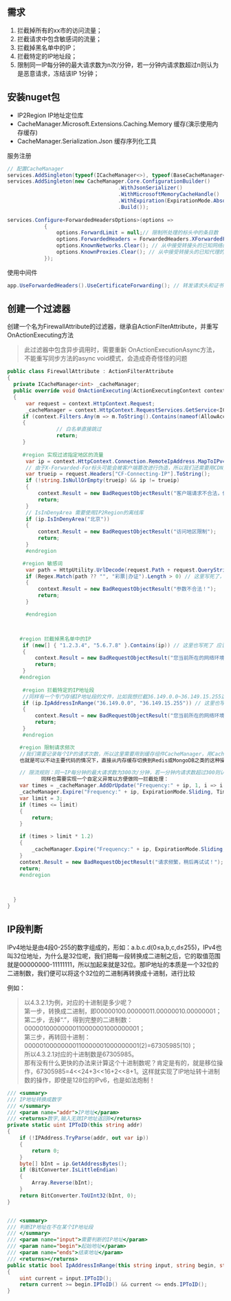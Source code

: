 ## 需求
1. 拦截掉所有的xx市的访问流量；
2. 拦截请求中包含敏感词的流量；
3. 拦截掉黑名单中的IP；
4. 拦截特定的IP地址段；
5. 限制同一IP每分钟的最大请求数为n次/分钟，若一分钟内请求数超过n则认为是恶意请求，冻结该IP 1分钟；

## 安装nuget包
- IP2Region  IP地址定位库
- CacheManager.Microsoft.Extensions.Caching.Memory 缓存(演示使用内存缓存)
- CacheManager.Serialization.Json 缓存序列化工具

服务注册
```csharp
// 配置CacheManager
services.AddSingleton(typeof(ICacheManager<>), typeof(BaseCacheManager<>));
services.AddSingleton(new CacheManager.Core.ConfigurationBuilder()
                                    .WithJsonSerializer()
                                    .WithMicrosoftMemoryCacheHandle()
                                    .WithExpiration(ExpirationMode.Absolute, TimeSpan.FromMinutes(5))
                                    .Build());
                                    
services.Configure<ForwardedHeadersOptions>(options =>
            {
                options.ForwardLimit = null;// 限制所处理的标头中的条目数
                options.ForwardedHeaders = ForwardedHeaders.XForwardedFor | ForwardedHeaders.XForwardedProto; // X-Forwarded-For：保存代理链中关于发起请求的客户端和后续代理的信息。X-Forwarded-Proto：原方案的值 (HTTP/HTTPS)    
                options.KnownNetworks.Clear(); // 从中接受转接头的已知网络的地址范围。 使用无类别域际路由选择 (CIDR) 表示法提供 IP 范围。使用CDN时应清空
                options.KnownProxies.Clear(); // 从中接受转接头的已知代理的地址。 使用 KnownProxies 指定精确的 IP 地址匹配。使用CDN时应清空
            });
```
使用中间件
```csharp
app.UseForwardedHeaders().UseCertificateForwarding(); // 转发请求头和证书
```


## 创建一个过滤器
创建一个名为FirewallAttribute的过滤器，继承自ActionFilterAttribute，并重写OnActionExecuting方法

> 此过滤器中包含异步调用时，需要重新 OnActionExecutionAsync方法，不能重写同步方法的async void模式，会造成奇奇怪怪的问题

```csharp
public class FirewallAttribute : ActionFilterAttribute
{
  private ICacheManager<int> _cacheManager;
  public override void OnActionExecuting(ActionExecutingContext context)
  {
      var request = context.HttpContext.Request;
      _cacheManager = context.HttpContext.RequestServices.GetService<ICacheManager<int>>();
     if (context.Filters.Any(m => m.ToString().Contains(nameof(AllowAccessFirewallAttribute))))
     {
                // 白名单直接跳过
                return;
     }
     
     #region 实现过滤指定地区的流量
      var ip = context.HttpContext.Connection.RemoteIpAddress.MapToIPv4().ToString();
      // 由于X-Forwarded-For标头可能会被客户端篡改进行伪造，所以我们还需要用CDN提供的一个转发客户端真实IP并且不可篡改的标头进行双重检查，比如cloudflare的CF-Connecting-IP标头是不可被篡改的标头。
      var trueip = request.Headers["CF-Connecting-IP"].ToString();
      if (!string.IsNullOrEmpty(trueip) && ip != trueip)
      {
          context.Result = new BadRequestObjectResult("客户端请求不合法，伪造IP：" + ip);
          return;
      }
      // IsInDenyArea 需要使用IP2Region的离线库
      if (ip.IsInDenyArea("北京"))
      {
          context.Result = new BadRequestObjectResult("访问地区限制");
          return;
      }
      #endregion

     #region 敏感词
      var path = HttpUtility.UrlDecode(request.Path + request.QueryString, Encoding.UTF8);
      if (Regex.Match(path ?? "", "彩票|办证").Length > 0) // 这里写死了，应该使用敏感词库
      {
          context.Result = new BadRequestObjectResult("参数不合法！");
          return;
      }

      #endregion



    #region 拦截掉黑名单中的IP
     if (new[] { "1.2.3.4", "5.6.7.8" }.Contains(ip)) // 这里也写死了 应该有黑名单库
     {
         context.Result = new BadRequestObjectResult("您当前所在的网络环境不支持访问本站！");
         return;
     }
    #endregion
    
     #region 拦截特定的IP地址段
     //同样有一个专门存储IP地址段的文件，比如我想拦截36.149.0.0~36.149.15.255这个地址段，那怎么判断一个IP是否在这个地址段内呢？学过网络的同学肯定知道，IP地址实际上是一段32位的二进制编码，我们可以将IP地址转换成十进制后，就可以判断是否在地址段内了
     if (ip.IpAddressInRange("36.149.0.0", "36.149.15.255")) // 这里也写死了 应该有黑名单库
     {
         context.Result = new BadRequestObjectResult("您当前所在的网络环境不支持访问本站！");
         return;
     }
     #endregion

    #region 限制请求频次
    //我们需要记录每个IP的请求次数，所以这里需要用到缓存组件CacheManager，用CacheManager的好处在于可以平滑的在各种持久化库之间切换
    也就是可以不动主要代码的情况下，直接从内存缓存切换到Redis或MongoDB之类的这种操作。

    // 限流规则：同一IP每分钟的最大请求数为300次/分钟，若一分钟内请求数超过300则认为是恶意请求，冻结该IP 1分钟，并且是滑动时间。    
           同样也需要实现一个自定义异常以方便做同一拦截处理：
    var times = _cacheManager.AddOrUpdate("Frequency:" + ip, 1, i => i + 1, 5);
    _cacheManager.Expire("Frequency:" + ip, ExpirationMode.Sliding, TimeSpan.FromSeconds(1));
    var limit = 3;
    if (times <= limit)
    {
        return;
    }

    if (times > limit * 1.2)
    {
        _cacheManager.Expire("Frequency:" + ip, ExpirationMode.Sliding, TimeSpan.FromMinutes(1));
    }
    context.Result = new BadRequestObjectResult("请求频繁，稍后再试试！");
    return;
    #endregion

    

  }
}
```

## IP段判断

IPv4地址是由4段0-255的数字组成的，形如：a.b.c.d(0≤a,b,c,d≤255)，IPv4也叫32位地址，为什么是32位呢，我们把每一段转换成二进制之后，它的取值范围就是00000000-11111111，所以加起来就是32位。那IP地址的本质是一个32位的二进制数，我们便可以将这个32位的二进制再转换成十进制，进行比较

例如：
> 以4.3.2.1为例，对应的十进制是多少呢？    
第一步，转换成二进制，即00000100.00000011.00000010.00000001；  
第二步，去掉“.”，得到完整的二进制数：00000100000000110000001000000001；  
第三步，再转回十进制：00000100000000110000001000000001(2)=67305985(10)；  
所以4.3.2.1对应的十进制数是67305985。  
那有没有什么更快的办法来计算这个十进制数呢？肯定是有的，就是移位操作，67305985=4<<24+3<<16+2<<8+1。这样就实现了IP地址转十进制数的操作，即使是128位的IPv6，也是如法炮制！

```csharp
/// <summary>
/// IP地址转换成数字
/// </summary>
/// <param name="addr">IP地址</param>
/// <returns>数字,输入无效IP地址返回0</returns>
private static uint IPToID(this string addr)
{
    if (!IPAddress.TryParse(addr, out var ip))
    {
        return 0;
    }
    byte[] bInt = ip.GetAddressBytes();
    if (BitConverter.IsLittleEndian)
    {
        Array.Reverse(bInt);
    }
    return BitConverter.ToUInt32(bInt, 0);
}


/// <summary>
/// 判断IP地址在不在某个IP地址段
/// </summary>
/// <param name="input">需要判断的IP地址</param>
/// <param name="begin">起始地址</param>
/// <param name="ends">结束地址</param>
/// <returns></returns>
public static bool IpAddressInRange(this string input, string begin, string ends)
{
    uint current = input.IPToID();
    return current >= begin.IPToID() && current <= ends.IPToID();
}

```
